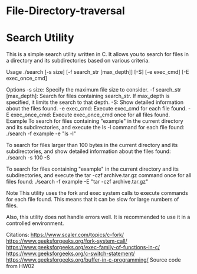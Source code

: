 # File-Directory-traversal
Search Utility
==============

This is a simple search utility written in C. It allows you to search for files in a directory and its subdirectories based on various criteria.

Usage
./search [-s size] [-f search_str [max_depth]] [-S] [-e exec_cmd] [-E exec_once_cmd]

Options
-s size: Specify the maximum file size to consider.
-f search_str [max_depth]: Search for files containing search_str. If max_depth is specified, it limits the search to that depth.
-S: Show detailed information about the files found.
-e exec_cmd: Execute exec_cmd for each file found.
-E exec_once_cmd: Execute exec_once_cmd once for all files found.
Example
To search for files containing "example" in the current directory and its subdirectories, and execute the ls -l command for each file found: ./search -f example -e "ls -l"

To search for files larger than 100 bytes in the current directory and its subdirectories, and show detailed information about the files found: ./search -s 100 -S

To search for files containing "example" in the current directory and its subdirectories, and execute the tar -czf archive.tar.gz command once for all files found: ./search -f example -E "tar -czf archive.tar.gz"

Note
This utility uses the fork and exec system calls to execute commands for each file found. This means that it can be slow for large numbers of files.

Also, this utility does not handle errors well. It is recommended to use it in a controlled environment.

Citations:
https://www.scaler.com/topics/c-fork/ https://www.geeksforgeeks.org/fork-system-call/ https://www.geeksforgeeks.org/exec-family-of-functions-in-c/ https://www.geeksforgeeks.org/c-switch-statement/ https://www.geeksforgeeks.org/buffer-in-c-programming/ Source code from HW02
